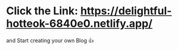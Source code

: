 # Click the Link: https://delightful-hotteok-6840e0.netlify.app/
and Start creating your own Blog 👍
